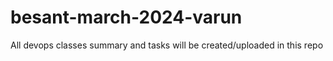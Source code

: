 # besant-march-2024-varun
All devops classes summary and tasks will be created/uploaded in this repo
